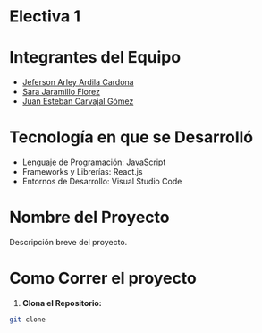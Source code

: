 # Electiva 1
# Integrantes del Equipo
- [Jeferson Arley Ardila Cardona](https://github.com/JefersonArdila)
- [Sara Jaramillo Florez](enlace-al-perfil-github)
- [Juan Esteban Carvajal Gómez](https://github.com/JUANESCARV)
  
# Tecnología en que se Desarrolló
- Lenguaje de Programación: JavaScript
- Frameworks y Librerías: React.js
- Entornos de Desarrollo: Visual Studio Code
  
# Nombre del Proyecto
Descripción breve del proyecto.
# Como Correr el proyecto
1. **Clona el Repositorio:**
```bash
git clone
